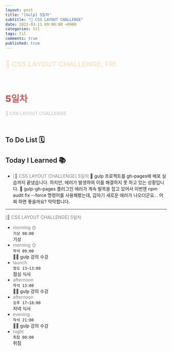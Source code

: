 ```yaml
---
layout: post
title: "[Gulp] 5일차"
subtitle: "👑 CSS LAYOUT CHALLENGE"
date: 2022-03-11 09:00:00 +0900
categories: til
tags: til
comments: true
published: true
---
```


## <span style="color:Bisque;font-size: 22px">👑 CSS LAYOUT CHALLENGE, FRI</span>

<br />

# **<span style="font-weight:900;color:indianred">5일차</span>**

**<span style="color:lightgray">👑 CSS LAYOUT CHALLENGE</span>**

<br />

## <span style="font-weight:600">To Do List</span> 🗓

## <span style="font-weight:600">Today I Learned</span> 📚

- <span style="color:gray">[👑 CSS LAYOUT CHALLENGE] 5일차</span>
  👑 gulp 프로젝트를 gh-pages에 배포 실습까지 끝냈습니다. 하지만, 에러가 발생하여 이를 해결하지 못 하고 있는 상황입니다.
  💬 gulp-gh-pages 플러그인 에러가 계속 발목을 잡고 있어서 이번엔 npm audit fix --force 명령어를 사용해봤는데, 갑자기 새로운 에러가 나오더군요... 어찌 하면 좋을까요? 막막합니다.

---

<span style="color:gray">[👑 CSS LAYOUT CHALLENGE] 5일차</span>

- <span style="color:gray">morning 🌞</span> <br>
  `기상 08:00` <br>
  기상
- <span style="color:gray">morning 🌞</span> <br>
  `착석 09:00` <br>
  ✍🏻 gulp 강의 수강
- <span style="color:gray">launch</span> <br>
  `정오 13~13:00`<br>
  점심 식사
- <span style="color:gray">afternoon</span> <br>
  `착석 13:00`<br>
  ✍🏻 gulp 강의 수강
- <span style="color:gray">afternoon</span> <br>
  `오후 17~18:00`<br>
  저녁 식사
- <span style="color:gray">evening</span> <br>
  `착석 21:00`<br>
  ✍🏻 gulp 강의 수강
- <span style="color:gray">night</span> <br>
  `취침 00:00`<br>
  취침

